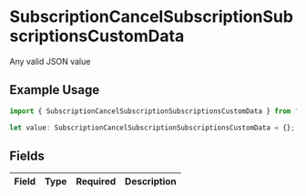 # SubscriptionCancelSubscriptionSubscriptionsCustomData

Any valid JSON value

## Example Usage

```typescript
import { SubscriptionCancelSubscriptionSubscriptionsCustomData } from "open-billing/models/operations";

let value: SubscriptionCancelSubscriptionSubscriptionsCustomData = {};
```

## Fields

| Field       | Type        | Required    | Description |
| ----------- | ----------- | ----------- | ----------- |